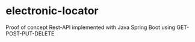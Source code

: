 # electronic-locator

Proof of concept Rest-API implemented with Java Spring Boot using GET-POST-PUT-DELETE
